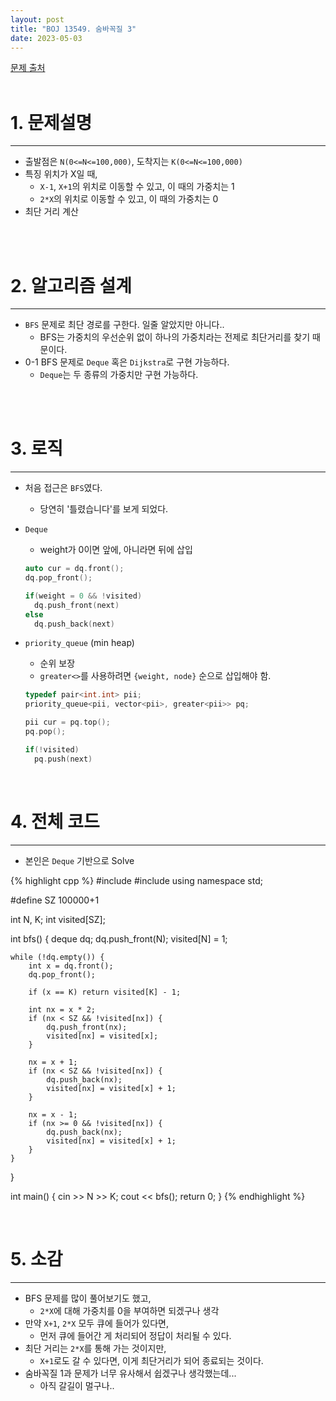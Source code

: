 ```yaml
---
layout: post
title: "BOJ 13549. 숨바꼭질 3"
date: 2023-05-03
---
```


[문제 출처](https://www.acmicpc.net/problem/13549) <br/><br/>

# 1. 문제설명
<hr>

- 출발점은 `N(0<=N<=100,000)`, 도착지는 `K(0<=N<=100,000)`
- 특징 위치가 X일 때,
  - `X-1`, `X+1`의 위치로 이동할 수 있고, 이 때의 가중치는 1
  - `2*X`의 위치로 이동할 수 있고, 이 때의 가중치는 0 
- 최단 거리 계산


<br/><br/>

# 2. 알고리즘 설계
<hr>

- `BFS` 문제로 최단 경로를 구한다. 일줄 알았지만 아니다..
  - BFS는 가중치의 우선순위 없이 하나의 가중치라는 전제로 최단거리를 찾기 때문이다.
- 0-1 BFS 문제로 `Deque` 혹은 `Dijkstra`로 구현 가능하다.
  - `Deque`는 두 종류의 가중치만 구현 가능하다.

<br/><br/>

# 3. 로직
<hr>

- 처음 접근은 `BFS`였다.
  - 당연히 '틀렸습니다'를 보게 되었다.

- `Deque`
  - weight가 0이면 앞에, 아니라면 뒤에 삽입

  ```cpp
  auto cur = dq.front();
  dq.pop_front();
  
  if(weight = 0 && !visited)
    dq.push_front(next)
  else
    dq.push_back(next)
  ```

- `priority_queue` (min heap)
  - 순위 보장
  - `greater<>`를 사용하려면 `{weight, node}` 순으로 삽입해야 함.

  ```cpp
  typedef pair<int.int> pii;
  priority_queue<pii, vector<pii>, greater<pii>> pq;

  pii cur = pq.top();
  pq.pop();

  if(!visited)
    pq.push(next)
  ```


<br/>

# 4. 전체 코드
<hr>

- 본인은 `Deque` 기반으로 Solve

{% highlight cpp %}
#include <iostream>
#include <deque>
using namespace std;
 
#define SZ 100000+1
 
int N, K;
int visited[SZ];
 
int bfs() {
    deque<int> dq;
    dq.push_front(N);
    visited[N] = 1;

    while (!dq.empty()) {
        int x = dq.front();
        dq.pop_front();

        if (x == K) return visited[K] - 1;

        int nx = x * 2;
        if (nx < SZ && !visited[nx]) {
            dq.push_front(nx);
            visited[nx] = visited[x];
        }

        nx = x + 1;
        if (nx < SZ && !visited[nx]) {
            dq.push_back(nx);
            visited[nx] = visited[x] + 1;
        }

        nx = x - 1;
        if (nx >= 0 && !visited[nx]) {
            dq.push_back(nx);
            visited[nx] = visited[x] + 1;
        }
    }
}
 
int main() {
    cin >> N >> K;
    cout << bfs();
    return 0;
}
{% endhighlight %}

<br/>


# 5. 소감
<hr>

- BFS 문제를 많이 풀어보기도 했고,
  - `2*X`에 대해 가중치를 0을 부여하면 되겠구나 생각
- 만약 `X+1`, `2*X` 모두 큐에 들어가 있다면,
  - 먼저 큐에 들어간 게 처리되어 정답이 처리될 수 있다.
- 최단 거리는 `2*X`를 통해 가는 것이지만,
  - `X+1`로도 갈 수 있다면, 이게 최단거리가 되어 종료되는 것이다.
- 숨바꼭질 1과 문제가 너무 유사해서 쉽겠구나 생각했는데...
  - 아직 갈길이 멀구나..